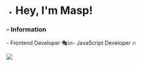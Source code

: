 * <h1> Hey, I'm Masp! </h1>
<h3> - Information</h3>
<p> 
- Frontend Developer 🎭\n- JavaScript Developer 🔥
</p>

<p align="left">
  <img src="https://capsule-render.vercel.app/api?type=waving&color=gradient&height=100&section=footer"/>
</p>
